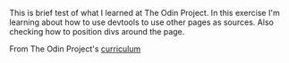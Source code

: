 This is brief test of what I learned at The Odin Project. In this exercise I'm learning about how to use devtools to use other pages as sources. Also checking how to position divs around the page. 



From The Odin Project's [curriculum](http://www.theodinproject.com/courses/web-development-101/lessons/html-css)





